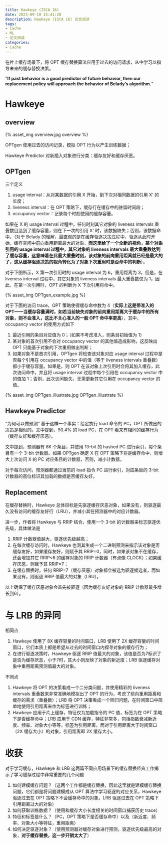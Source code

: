 ```yaml
---
title: Hawkeye (ISCA 16)
date: 2023-09-10 15:41:28
description: Hawkeye (ISCA 16) 论文阅读
tags:
- Cache
- ML
- 论文阅读
categories:
- Cache
---
```


在片上缓存场景下，将 OPT 缓存替换算法应用于过去的访问请求，从中学习以指导未来的缓存替换决策。

"**If past behavior is a good predictor of future behavior, then our replacement policy will approach the behavior of Belady’s algorithm.**"

# Hawkeye

## overview

{% asset_img overview.jpg overview %}

OPTgen 使用过去的访问记录，模拟 OPT 行为以产生训练数据；

Hawkeye Predictor 对新插入对象进行分类：缓存友好和缓存厌恶。

## OPTgen

三个定义

1. usage interval：从对某数据的引用 X 开始，到下次对相同数据的引用 X' 的长度；
2. liveness interval：在 OPT 策略下，缓存行在缓存中的驻留时间段；
3. occupancy vector：记录每个时刻使用的缓存容量。

如果在 X 的 usage interval 过程中，任何时刻其它对象的 liveness intervals 重叠数目达到了缓存容量，则在下一次的引用 X' 时，该数据缺失；否则，该数据命中。（对于 Belady 的理解，最直观的是在缓存驱逐决策过程中，驱逐从此时开始，缓存空间中前向重用距离最大的对象，**而这里给了一个全新的视角，某个对象引用的 usage interval 过程中，其它对象的 liveness intervals 最大重叠数达到了缓存容量，这意味着在此最大重叠时刻，该对象的前向重用距离就已经是最大的了，这从缓存驱逐决策的视角转化为了对象下次重用时是否命中的判断**）。

对于下图所示，X 第一次引用时的 usage interval 为 6，重用距离为 3，但是，在 liveness interval 过程中，其它对象的 liveness intervals 最大重叠数仅为 1，因此，在第一次引用时，OPT 的判断为 X 下次引用将命中。

{% asset_img OPTgen_example.jpg %}

对于下面的访问 trace，OPT 策略使得缓存命中数为 4（**实际上这是带准入的 OPT——当缓存容量满时，如若当前缺失对象的前向重用距离大于缓存中的所有对象，则不会准入，这比不关心准入的一般 OPT 命中率更高**），其中，occupancy vector 的使用方式如下

1. 最近引用的条目对应值为 0；（如果不考虑准入，则条目初始值为 1）
2. 某对象的首次引用不会对 occupancy vector 的其他值造成影响，这反映出 OPT 只能基于对象的下次重用做出判断；
3. 如果对象不是首次引用，OPTgen 将检查该对象对应 usage interval 过程中是否每个引用在 occupancy vector 中的值（等于 liveness intervals  重叠数）都小于缓存容量。如果是，则 OPT 在该对象上次引用时会将其加入缓存，此次访问命中，并且将 usage interval 过程中每个引用在 occupancy vector 中的值加 1；否则，此次访问缺失，无需更新其它引用在 occupancy vector 的值。

{% asset_img OPTgen_illustrate.jpg OPTgen_illustrate %}

## Hawkeye Predictor

“为何可以做预测” 基于这样一个事实：给定执行 load 命令的 PC，OPT 所做出的决策是相似的。文中提到，90.4% 的 load PC，在 OPT 看来有相同的缓存行为（缓存友好和缓存厌恶）。

文中提到，预测器有 8K 个条目，并使用 13-bit 的 hashed PC 进行索引，每个条目有一个 3-bit 计数器。如果 OPTgen 确定 X 在 OPT 策略下将是缓存命中，则增大上次访问 X 的 PC 对应条目的计数器，否则，减小计数器。

对于每次访问，预测器都通过当前的 load 指令 PC 进行索引，对应条目的 3-bit 计数器的高位标识其加载的数据是否缓存友好。

## Replacement

在缓存替换时，Hawkeye 总体目标是先驱逐缓存厌恶对象，如果没有，则驱逐最久没有访问的缓存友好行（LRU），并减小其在预测器中的对应计数器。

进一步，作者将 Hawkeye 与 RRIP 结合，使用一个 3-bit 的计数器来标志驱逐优先级，具体做法是

1. RRIP 计数器值越大，驱逐优先级越高；
2. 在每次缓存访问时，Hawkeye 也测其生成一个二进制预测来指示该对象是否缓存友好，如果缓存友好，则赋予其 RRIP=0，同时，如果该对象不在缓存，还会增加其它 RRIP<6 的缓存对象的 RRIP 计数器（有点像 CLOCK）；如果缓存厌恶，则赋予其 RRIP=7；
3. 在缓存替换时，任何 RRIP=7（缓存厌恶）对象都会被选为驱逐候选者，而如果没有，则驱逐 RRIP 值最大的对象（LRU）。

以上确保了缓存厌恶对象会首先被驱逐（因为缓存友好对象的 RRIP 计数器最多增长到6）。

# 与 LRB 的异同

相同点

1. Hawkeye 使用了 8X 缓存容量的时间窗口，LRB 使用了 2X 缓存容量的时间窗口，它们本质上都是希望从过去的时间窗口内探寻对象的缓存行为；
2. 在进行驱逐决策时，Hawkeye 驱逐 RRIP 值最大的对象，该值是否为7标识了是否为缓存厌恶，小于7时，其大小则反映了对象的新近度；LRB 驱逐缓存对象中重用距离预测值最大的对象。

不同点

1. Hawkeye 将 OPT 的决策看成一个二分类问题，并使用精彩的 liveness intervals 重叠数来非常准确地模拟出了 OPT 的行为，考虑了前向重用距离和缓存的需求（重叠数）；LRB 将 OPT 决策看成一个回归问题，在时间窗口中简单地使用引用距离来作为标签进行训练；
2. Hawkeye 应用于片上缓存，特征仅为加载指令的 PC 值，标签为在 OPT 策略下是否缓存命中；LRB 应用于 CDN 缓存，特征非常多，包括指数衰减新近度、频率、对象大小等等，标签为引用距离，而对于引用距离大于时间窗口（2X 缓存大小）的对象，引用距离即 2X 缓存大小。

# 收获

对于学习缓存，Hawkeye 和 LRB 这两篇不同应用场景下的缓存替换经典工作揭示了学习缓存过程中非常重要的几个问题

1. 如何建模缓存问题？（这两个工作都是缓存替换，因此这里就是建模缓存替换问题，它们都是将问题建模成从 OPT 算法中学习驱逐的对应关系，Hawkeye 驱逐过去在 OPT 策略下不会缓存命中的对象，LRB 驱逐过去在 OPT 策略下引用距离过大的对象）
2. 如何获取训练数据？（使用和缓存大小长度相关的时间窗口捕获历史 trace）
3. 特征和标签是什么？（PC，OPT 策略下是否缓存命中）以及（新近度、频率、对象大小等特征，重用距离）
4. 如何决定驱逐对象？（使用预测器对缓存对象进行预测，驱逐优先级最高的对象，**对于缓存替换，这一步开销太大了**）
